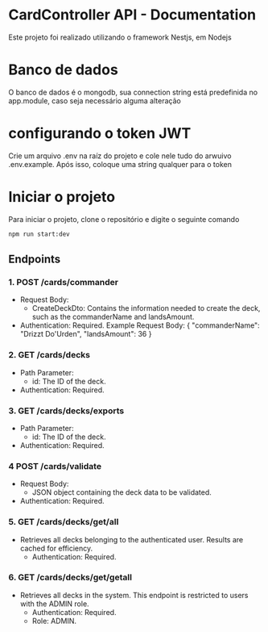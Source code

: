 # CardController API - Documentation

Este projeto foi realizado utilizando o framework Nestjs, em Nodejs

# Banco de dados
O banco de dados é o mongodb, sua connection string está predefinida no app.module, caso seja necessário alguma alteração

# configurando o token JWT
Crie um arquivo .env na raíz do projeto e cole nele tudo do arwuivo .env.example. Após isso, coloque uma string qualquer para o token

# Iniciar o projeto
Para iniciar o projeto, clone o repositório e digite o seguinte comando

```bash
npm run start:dev
```

## Endpoints
### 1. POST /cards/commander
- Request Body:
  - CreateDeckDto: Contains the information needed to create the deck, such as the commanderName and landsAmount.
- Authentication: Required.
Example Request Body:
{
  "commanderName": "Drizzt Do'Urden",
  "landsAmount": 36
}

### 2. GET /cards/decks
- Path Parameter:
  - id: The ID of the deck.
- Authentication: Required.

  
### 3. GET /cards/decks/exports
- Path Parameter:
  - id: The ID of the deck.
- Authentication: Required.

### 4 POST /cards/validate
- Request Body:
  - JSON object containing the deck data to be validated.
- Authentication: Required.

### 5. GET /cards/decks/get/all
- Retrieves all decks belonging to the authenticated user. Results are cached for efficiency.
  - Authentication: Required.
 
### 6. GET /cards/decks/get/getall
- Retrieves all decks in the system. This endpoint is restricted to users with the ADMIN role.
  - Authentication: Required.
  - Role: ADMIN.

